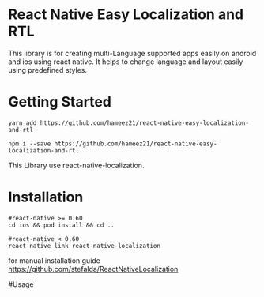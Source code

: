 # React Native Easy Localization and RTL

This library is for creating multi-Language supported apps easily on android and ios using react native.
It helps to change language and layout easily using predefined styles.

# Getting Started

`yarn add https://github.com/hameez21/react-native-easy-localization-and-rtl`

`npm i --save https://github.com/hameez21/react-native-easy-localization-and-rtl`

This Library use react-native-localization.
# Installation

```
#react-native >= 0.60
cd ios && pod install && cd ..

#react-native < 0.60
react-native link react-native-localization
```

for manual installation guide https://github.com/stefalda/ReactNativeLocalization

#Usage
